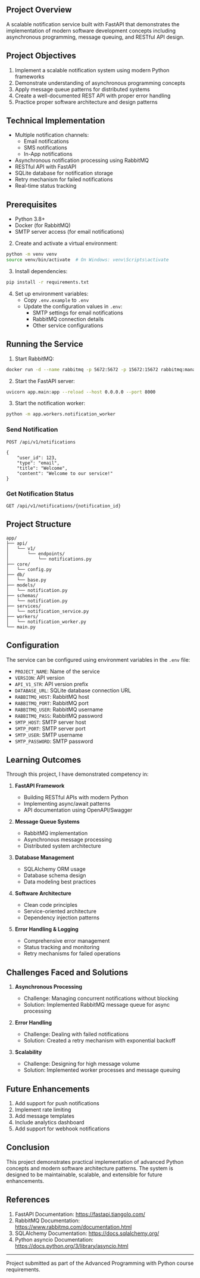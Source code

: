 ## Project Overview
A scalable notification service built with FastAPI that demonstrates the implementation of modern software development concepts including asynchronous programming, message queuing, and RESTful API design.

## Project Objectives
1. Implement a scalable notification system using modern Python frameworks
2. Demonstrate understanding of asynchronous programming concepts
3. Apply message queue patterns for distributed systems
4. Create a well-documented REST API with proper error handling
5. Practice proper software architecture and design patterns

## Technical Implementation

- Multiple notification channels:
  - Email notifications
  - SMS notifications
  - In-App notifications
- Asynchronous notification processing using RabbitMQ
- RESTful API with FastAPI
- SQLite database for notification storage
- Retry mechanism for failed notifications
- Real-time status tracking

## Prerequisites

- Python 3.8+
- Docker (for RabbitMQ)
- SMTP server access (for email notifications)

2. Create and activate a virtual environment:
```bash
python -m venv venv
source venv/bin/activate  # On Windows: venv\Scripts\activate
```

3. Install dependencies:
```bash
pip install -r requirements.txt
```

4. Set up environment variables:
   - Copy `.env.example` to `.env`
   - Update the configuration values in `.env`:
     - SMTP settings for email notifications
     - RabbitMQ connection details
     - Other service configurations

## Running the Service

1. Start RabbitMQ:
```bash
docker run -d --name rabbitmq -p 5672:5672 -p 15672:15672 rabbitmq:management
```

2. Start the FastAPI server:
```bash
uvicorn app.main:app --reload --host 0.0.0.0 --port 8000
```

3. Start the notification worker:
```bash
python -m app.workers.notification_worker
```
### Send Notification
```http
POST /api/v1/notifications

{
    "user_id": 123,
    "type": "email",
    "title": "Welcome",
    "content": "Welcome to our service!"
}
```

### Get Notification Status
```http
GET /api/v1/notifications/{notification_id}
```

## Project Structure

```
app/
├── api/
│   └── v1/
│       └── endpoints/
│           └── notifications.py
├── core/
│   └── config.py
├── db/
│   └── base.py
├── models/
│   └── notification.py
├── schemas/
│   └── notification.py
├── services/
│   └── notification_service.py
├── workers/
│   └── notification_worker.py
└── main.py
```

## Configuration

The service can be configured using environment variables in the `.env` file:

- `PROJECT_NAME`: Name of the service
- `VERSION`: API version
- `API_V1_STR`: API version prefix
- `DATABASE_URL`: SQLite database connection URL
- `RABBITMQ_HOST`: RabbitMQ host
- `RABBITMQ_PORT`: RabbitMQ port
- `RABBITMQ_USER`: RabbitMQ username
- `RABBITMQ_PASS`: RabbitMQ password
- `SMTP_HOST`: SMTP server host
- `SMTP_PORT`: SMTP server port
- `SMTP_USER`: SMTP username
- `SMTP_PASSWORD`: SMTP password

## Learning Outcomes

Through this project, I have demonstrated competency in:

1. **FastAPI Framework**
   - Building RESTful APIs with modern Python
   - Implementing async/await patterns
   - API documentation using OpenAPI/Swagger

2. **Message Queue Systems**
   - RabbitMQ implementation
   - Asynchronous message processing
   - Distributed system architecture

3. **Database Management**
   - SQLAlchemy ORM usage
   - Database schema design
   - Data modeling best practices

4. **Software Architecture**
   - Clean code principles
   - Service-oriented architecture
   - Dependency injection patterns

5. **Error Handling & Logging**
   - Comprehensive error management
   - Status tracking and monitoring
   - Retry mechanisms for failed operations

## Challenges Faced and Solutions

1. **Asynchronous Processing**
   - Challenge: Managing concurrent notifications without blocking
   - Solution: Implemented RabbitMQ message queue for async processing

2. **Error Handling**
   - Challenge: Dealing with failed notifications
   - Solution: Created a retry mechanism with exponential backoff

3. **Scalability**
   - Challenge: Designing for high message volume
   - Solution: Implemented worker processes and message queuing

## Future Enhancements

1. Add support for push notifications
2. Implement rate limiting
3. Add message templates
4. Include analytics dashboard
5. Add support for webhook notifications

## Conclusion

This project demonstrates practical implementation of advanced Python concepts and modern software architecture patterns. The system is designed to be maintainable, scalable, and extensible for future enhancements.

## References

1. FastAPI Documentation: https://fastapi.tiangolo.com/
2. RabbitMQ Documentation: https://www.rabbitmq.com/documentation.html
3. SQLAlchemy Documentation: https://docs.sqlalchemy.org/
4. Python asyncio Documentation: https://docs.python.org/3/library/asyncio.html

---
Project submitted as part of the Advanced Programming with Python course requirements.